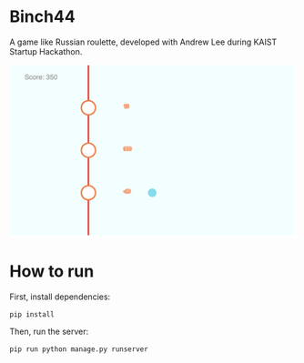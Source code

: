 # Binch44

A game like Russian roulette, developed with Andrew Lee during KAIST Startup Hackathon.

![Screenshot from the game](binch44.png)

# How to run

First, install dependencies:

    pip install

Then, run the server:

    pip run python manage.py runserver
